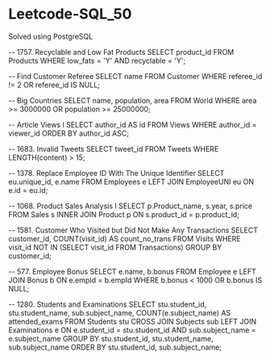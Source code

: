 # Leetcode-SQL_50

Solved using PostgreSQL


-- 1757. Recyclable and Low Fat Products
SELECT product_id
FROM Products
WHERE low_fats = 'Y' AND recyclable = 'Y';

-- Find Customer Referee
SELECT name
FROM Customer
WHERE referee_id != 2 OR referee_id IS NULL;

-- Big Countries
SELECT name, population, area
FROM World
WHERE area >= 3000000 OR population >= 25000000;

-- Article Views I
SELECT author_id AS id
FROM Views
WHERE author_id = viewer_id
ORDER BY author_id ASC;

-- 1683. Invalid Tweets
SELECT tweet_id
FROM Tweets
WHERE LENGTH(content) > 15;

-- 1378. Replace Employee ID With The Unique Identifier
SELECT eu.unique_id, e.name
FROM Employees e
LEFT JOIN EmployeeUNI eu ON e.id = eu.id;

-- 1068. Product Sales Analysis I
SELECT p.Product_name, s.year, s.price
FROM Sales s
INNER JOIN Product p ON s.product_id = p.product_id;

-- 1581. Customer Who Visited but Did Not Make Any Transactions
SELECT customer_id, COUNT(visit_id) AS count_no_trans
FROM Visits
WHERE visit_id NOT IN (SELECT visit_id FROM Transactions)
GROUP BY customer_id;

-- 577. Employee Bonus
SELECT e.name, b.bonus
FROM Employee e 
LEFT JOIN Bonus b ON e.empId = b.empId
WHERE b.bonus < 1000 OR b.bonus IS NULL;

-- 1280. Students and Examinations
SELECT stu.student_id, stu.student_name, sub.subject_name, COUNT(e.subject_name) AS attended_exams
FROM Students stu
CROSS JOIN Subjects sub 
LEFT JOIN Examinations e 
    ON e.student_id = stu.student_id AND sub.subject_name = e.subject_name 
GROUP BY stu.student_id, stu.student_name, sub.subject_name
ORDER BY stu.student_id, sub.subject_name;

